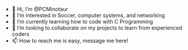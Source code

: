 - 👋 Hi, I’m @PCMinotaur
- 👀 I’m interested in Soccer, computer systems, and networking
- 🌱 I’m currently learning how to code with C Programming
- 💞️ I’m looking to collaborate on my projects to learn from experienced coders
- 📫 How to reach me is easy, message me here!

<!---
PCMinotaur/PCMinotaur is a ✨ special ✨ repository because its `README.md` (this file) appears on your GitHub profile.
You can click the Preview link to take a look at your changes.
--->

